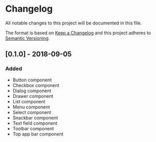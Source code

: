 # Changelog
All notable changes to this project will be documented in this file.

The format is based on [Keep a Changelog](http://keepachangelog.com/en/1.0.0/)
and this project adheres to [Semantic Versioning](http://semver.org/spec/v2.0.0.html).

## [0.1.0] - 2018-09-05
### Added
- Button component
- Checkbox component
- Dialog component
- Drawer component
- List component
- Menu component
- Select component
- Snackbar component
- Text field component
- Toolbar component
- Top app bar component
